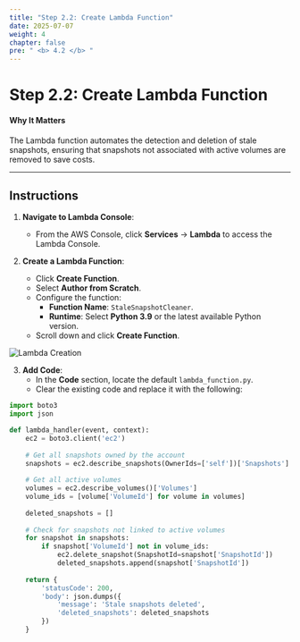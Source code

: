 ```yaml
---
title: "Step 2.2: Create Lambda Function"
date: 2025-07-07
weight: 4
chapter: false
pre: " <b> 4.2 </b> "
---
```


# Step 2.2: Create Lambda Function

#### Why It Matters

The Lambda function automates the detection and deletion of stale snapshots, ensuring that snapshots not associated with active volumes are removed to save costs.

---

## Instructions

1. **Navigate to Lambda Console**:
   - From the AWS Console, click **Services** → **Lambda** to access the Lambda Console.

2. **Create a Lambda Function**:
   - Click **Create Function**.
   - Select **Author from Scratch**.
   - Configure the function:
     - **Function Name**: `StaleSnapshotCleaner`.
     - **Runtime**: Select **Python 3.9** or the latest available Python version.
   - Scroll down and click **Create Function**.

![Lambda Creation](../images/lambda_creation.png?featherlight=false&width=90pc)

3. **Add Code**:
   - In the **Code** section, locate the default `lambda_function.py`.
   - Clear the existing code and replace it with the following:

```python
import boto3
import json

def lambda_handler(event, context):
    ec2 = boto3.client('ec2')
    
    # Get all snapshots owned by the account
    snapshots = ec2.describe_snapshots(OwnerIds=['self'])['Snapshots']
    
    # Get all active volumes
    volumes = ec2.describe_volumes()['Volumes']
    volume_ids = [volume['VolumeId'] for volume in volumes]
    
    deleted_snapshots = []
    
    # Check for snapshots not linked to active volumes
    for snapshot in snapshots:
        if snapshot['VolumeId'] not in volume_ids:
            ec2.delete_snapshot(SnapshotId=snapshot['SnapshotId'])
            deleted_snapshots.append(snapshot['SnapshotId'])
    
    return {
        'statusCode': 200,
        'body': json.dumps({
            'message': 'Stale snapshots deleted',
            'deleted_snapshots': deleted_snapshots
        })
    }